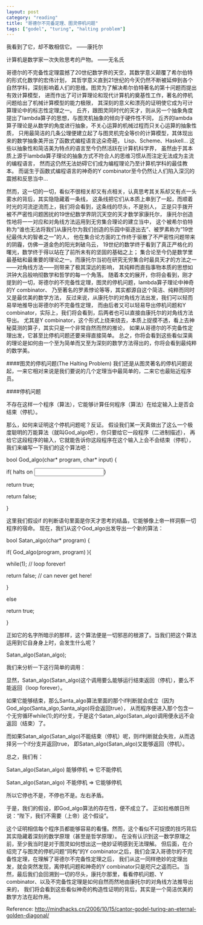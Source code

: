 ```yaml
---
layout: post
category: "reading"
title: "哥德尔不完备定理、图灵停机问题"
tags: ["godel", "turing", "halting problem"]
---
```


我看到了它，却不敢相信它。
——康托尔

计算机是数学家一次失败思考的产物。
——无名氏

哥德尔的不完备性定理震撼了20世纪数学界的天空，其数学意义颠覆了希尔伯特的形式化数学的宏伟计划，
其哲学意义直到21世纪的今天仍然不断被延伸到各个自然学科，深刻影响着人们的思维。图灵为了解决希尔伯特著名的第十问题而提出有效计算模型，
进而作出了可计算理论和现代计算机的奠基性工作，著名的停机问题给出了机械计算模型的能力极限，
其深刻的意义和漂亮的证明使它成为可计算理论中的标志性定理之一。
丘齐，跟图灵同时代的天才，则从另一个抽象角度提出了lambda算子的思想，与图灵机抽象的倾向于硬件性不同，
丘齐的lambda算子理论是从数学的角度进行抽象，不关心运算的机械过程而只关心运算的抽象性质，
只用最简洁的几条公理便建立起了与图灵机完全等价的计算模型，其体现出来的数学抽象美开出了函数式编程语言这朵奇葩，
Lisp、Scheme、Haskell… 这些以抽象性和简洁美为特点的语言至今仍然活跃在计算机科学界，
虽然由于其本质上源于lambda算子理论的抽象方式不符合人的思维习惯从而注定无法成为主流的编程语言，
然而这仍然无法妨碍它们成为编程理论乃至计算机学科的最佳教本。
而诞生于函数式编程语言的神奇的Y combinator至今仍然让人们陷入深沉的震撼和反思当中…

然而，这一切的一切，看似不很相关却又有点相关，认真思考其关系却又有点一头雾水的背后，其实隐隐藏着一条线，
这条线把它们从本质上串到了一起，而顺着时光的河流逆流而上，我们将会看到，这条线的尽头，不是别人，
正是只手拨开被不严密性问题困扰的19世纪数学界阴沉天空的天才数学家康托尔，
康托尔创造性地将一一对应和对角线方法运用到无穷集合理论的建立当中，
这个被希尔伯特称为“谁也无法将我们从康托尔为我们创造的乐园中驱逐出去”、被罗素称为“19世纪最伟大的智者之一”的人，
他在集合论方面的工作终于驱散了不严密性问题带来的阴霾，仿佛一道金色的阳光刺破乌云，
19世纪的数学终于看到了真正严格化的曙光，数学终于得以站在了前所未有的坚固的基础之上；
集合论至今仍是数学里最基础和最重要的理论之一。而康托尔当初在研究无穷集合时最具天才的方法之一——对角线方法——则带来了极其深远的影响，
其纯粹而直指事物本质的思想如洪钟大吕般响彻数学和哲学的每一个角落。
随着本文的展开，你将会看到，刚才提到的一切，哥德尔的不完备性定理，图灵的停机问题，lambda算子理论中神奇的Y combinator、
乃至著名的罗素悖论等等，其实都源自这个简洁、纯粹而同时又是最优美的数学方法，
反过来说，从康托尔的对角线方法出发，我们可以轻而易举地推导出哥德尔的不完备性定理，
而由后者又可以轻易导出停机问题和Y combinator，实际上，我们将会看到，后两者也可以直接由康托尔的对角线方法导出。
尤其是Y combinator，这个形式上绕来绕去，本质上捉摸不透，看上去神秘莫测的算子，其实只是一个非常自然而然的推论，
如果从哥德尔的不完备性定理出发，它甚至比停机问题还要来得直接简单。
总之，你将会看到这些看似深奥的理论是如何由一个至为简单而又至为深刻的数学方法得出的，你将会看到最纯粹的数学美。

####图灵的停机问题(The Halting Problem)
我们还是从图灵著名的停机问题说起，一来它相对来说是我们要说的几个定理当中最简单的，二来它也最贴近程序员。

####停机问题

不存在这样一个程序（算法），它能够计算任何程序（算法）在给定输入上是否会结束（停机）。

那么，如何来证明这个停机问题呢？反证。
假设我们某一天真做出了这么一个极度聪明的万能算法（就叫God_algo吧），你只要给它一段程序（二进制描述），
再给它这段程序的输入，它就能告诉你这段程序在这个输入上会不会结束（停机），我们来编写一下我们的这个算法吧：

bool God_algo(char* program, char* input)
{

if(<program> halts on <input>)

return true;

return false;

}

这里我们假设if 的判断语句里面是你天才思考的结晶，它能够像上帝一样洞察一切程序的宿命。
现在，我们从这个God_algo出发导出一个新的算法：

bool Satan_algo(char* program)
{

if( God_algo(program, program) ){

while(1); // loop forever!

return false; // can never get here!

}

else

return true;

}

正如它的名字所暗示的那样，这个算法便是一切邪恶的根源了。当我们把这个算法运用到它自身身上时，会发生什么呢？

Satan_algo(Satan_algo);

我们来分析一下这行简单的调用：

显然，Satan_algo(Satan_algo)这个调用要么能够运行结束返回（停机），要么不能返回（loop forever）。

如果它能够结束，那么Santa_algo算法里面的那个if判断就会成立（因为God_algo(Santa_algo,Santa_algo)将会返回true），
从而程序便进入那个包含一个无穷循环while(1);的if分支，于是这个Satan_algo(Satan_algo)调用便永远不会返回（结束）了。

而如果Satan_algo(Satan_algo)不能结束（停机）呢，则if判断就会失败，从而选择另一个if分支并返回true，
即Satan_algo(Satan_algo)又能够返回（停机）。

总之，我们有：

Satan_algo(Satan_algo) 能够停机 => 它不能停机

Satan_algo(Satan_algo) 不能停机 => 它能够停机

所以它停也不是，不停也不是。左右矛盾。

于是，我们的假设，即God_algo算法的存在性，便不成立了。
正如拉格朗日所说：“陛下，我们不需要（上帝）这个假设”。

这个证明相信每个程序员都能够容易的看懂。然而，这个看似不可捉摸的技巧背后其实隐藏着深刻的数学原理（甚至是哲学原理）。
在没有认识到这一数学原理之前，至少我当时是对于图灵如何想出这一绝妙证明感到无法理解。
但后面，在介绍完了与图灵的停机问题“同构”的Y combinator之后，我们会深入哥德尔的不完备性定理，在理解了哥德尔不完备性定理之后，
我们从这一同样绝妙的定理出发，就会突然发现，离停机问题和神奇的Y combinator只是咫尺之遥而已。
当然，最后我们会回溯到一切的尽头，康托尔那里，看看停机问题、Y combinator、以及不完备性定理是如何自然而然地由康托尔的对角线方法推导出来的，
我们将会看到这些看似神奇的构造性证明的背后，其实是一个简洁优美的数学方法在起作用。

Reference: http://mindhacks.cn/2006/10/15/cantor-godel-turing-an-eternal-golden-diagonal/





